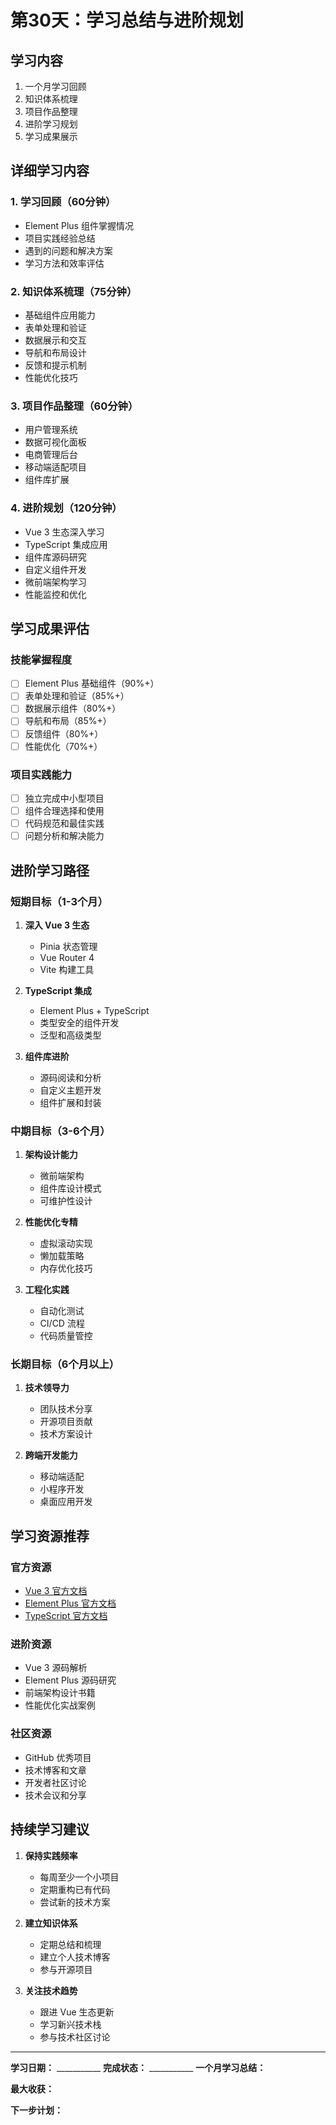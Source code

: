 # 第30天：学习总结与进阶规划

## 学习内容
1. 一个月学习回顾
2. 知识体系梳理
3. 项目作品整理
4. 进阶学习规划
5. 学习成果展示

## 详细学习内容

### 1. 学习回顾（60分钟）
- Element Plus 组件掌握情况
- 项目实践经验总结
- 遇到的问题和解决方案
- 学习方法和效率评估

### 2. 知识体系梳理（75分钟）
- 基础组件应用能力
- 表单处理和验证
- 数据展示和交互
- 导航和布局设计
- 反馈和提示机制
- 性能优化技巧

### 3. 项目作品整理（60分钟）
- 用户管理系统
- 数据可视化面板
- 电商管理后台
- 移动端适配项目
- 组件库扩展

### 4. 进阶规划（120分钟）
- Vue 3 生态深入学习
- TypeScript 集成应用
- 组件库源码研究
- 自定义组件开发
- 微前端架构学习
- 性能监控和优化

## 学习成果评估

### 技能掌握程度
- [ ] Element Plus 基础组件（90%+）
- [ ] 表单处理和验证（85%+）
- [ ] 数据展示组件（80%+）
- [ ] 导航和布局（85%+）
- [ ] 反馈组件（80%+）
- [ ] 性能优化（70%+）

### 项目实践能力
- [ ] 独立完成中小型项目
- [ ] 组件合理选择和使用
- [ ] 代码规范和最佳实践
- [ ] 问题分析和解决能力

## 进阶学习路径

### 短期目标（1-3个月）
1. **深入 Vue 3 生态**
   - Pinia 状态管理
   - Vue Router 4
   - Vite 构建工具

2. **TypeScript 集成**
   - Element Plus + TypeScript
   - 类型安全的组件开发
   - 泛型和高级类型

3. **组件库进阶**
   - 源码阅读和分析
   - 自定义主题开发
   - 组件扩展和封装

### 中期目标（3-6个月）
1. **架构设计能力**
   - 微前端架构
   - 组件库设计模式
   - 可维护性设计

2. **性能优化专精**
   - 虚拟滚动实现
   - 懒加载策略
   - 内存优化技巧

3. **工程化实践**
   - 自动化测试
   - CI/CD 流程
   - 代码质量管控

### 长期目标（6个月以上）
1. **技术领导力**
   - 团队技术分享
   - 开源项目贡献
   - 技术方案设计

2. **跨端开发能力**
   - 移动端适配
   - 小程序开发
   - 桌面应用开发

## 学习资源推荐

### 官方资源
- [Vue 3 官方文档](https://cn.vuejs.org/)
- [Element Plus 官方文档](https://element-plus.org/)
- [TypeScript 官方文档](https://www.typescriptlang.org/)

### 进阶资源
- Vue 3 源码解析
- Element Plus 源码研究
- 前端架构设计书籍
- 性能优化实战案例

### 社区资源
- GitHub 优秀项目
- 技术博客和文章
- 开发者社区讨论
- 技术会议和分享

## 持续学习建议

1. **保持实践频率**
   - 每周至少一个小项目
   - 定期重构已有代码
   - 尝试新的技术方案

2. **建立知识体系**
   - 定期总结和梳理
   - 建立个人技术博客
   - 参与开源项目

3. **关注技术趋势**
   - 跟进 Vue 生态更新
   - 学习新兴技术栈
   - 参与技术社区讨论

---

**学习日期：** ___________
**完成状态：** ___________
**一个月学习总结：**



**最大收获：**



**下一步计划：**